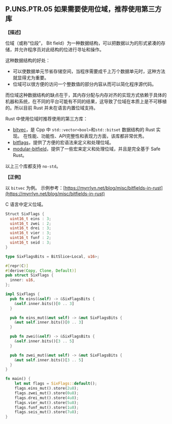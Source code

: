 ## P.UNS.PTR.05  如果需要使用位域，推荐使用第三方库

**【描述】**

位域（或称“位段”， Bit field）为一种数据结构，可以把数据以为的形式紧凑的存储，并允许程序员对此结构的位进行寻址和操作。

这种数据结构的好处：

- 可以使数据单元节省存储空间，当程序需要成千上万个数据单元时，这种方法就显得尤为重要。
- 位域可以很方便的访问一个整数值的部分内容从而可以简化程序源代码。

而位域这种数据结构的缺点在于，其内存分配与内存对齐的实现方式依赖于具体的机器和系统，在不同的平台可能有不同的结果，这导致了位域在本质上是不可移植的。所以目前 Rust 并未在语言内置位域支持。

Rust 中使用位域时推荐使用的第三方库：

- [bitvec](https://github.com/bitvecto-rs/bitvec)，是 Cpp 中 `std::vector<bool>`和`std::bitset` 数据结构的 Rust 实现。
在性能、功能性、API完整性和表现力方面，该库都非常优秀。
- [bitflags](https://github.com/bitflags/bitflags)，提供了方便的宏语法来定义和处理位域。
- [modular-bitfield](https://github.com/Robbepop/modular-bitfield)，提供了一些宏来定义和处理位域，并且是完全基于 Safe Rust。

以上三个库都支持 `no-std`。

**【正例】**

以 `bitvec` 为例。 示例参考：[https://myrrlyn.net/blog/misc/bitfields-in-rust](https://myrrlyn.net/blog/misc/bitfields-in-rust)

C 语言中定义位域。

```C
Struct SixFlags {
  uint16_t eins : 3;
  uint16_t zwei : 2;
  uint16_t drei : 3;
  uint16_t vier : 3;
  uint16_t funf : 2;
  uint16_t seid : 3;
}
```

```rust
type SixFlagsBits = BitSlice<Local, u16>;

#[repr(C)]
#[derive(Copy, Clone, Default)]
pub struct SixFlags {
  inner: u16,
};

impl SixFlags {
  pub fn eins(&self) -> &SixFlagsBits {
    &self.inner.bits()[0 .. 3]
  }

  pub fn eins_mut(&mut self) -> &mut SixFlagsBits {
    &mut self.inner.bits()[0 .. 3]
  }

  pub fn zwei(&self) -> &SixFlagsBits {
    &self.inner.bits()[3 .. 5]
  }

  pub fn zwei_mut(&mut self) -> &mut SixFlagsBits {
    &mut self.inner.bits()[3 .. 5]
  }
}

fn main() {
    let mut flags = SixFlags::default();
    flags.eins_mut().store(2u8);
    flags.zwei_mut().store(0u8);
    flags.drei_mut().store(4u8);
    flags.vier_mut().store(5u8);
    flags.funf_mut().store(1u8);
    flags.seis_mut().store(7u8); 
}






```